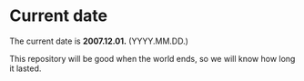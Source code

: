# Current date

The current date is **2007.12.01.** (YYYY.MM.DD.)

This repository will be good when the world ends, so we will know how long it lasted.